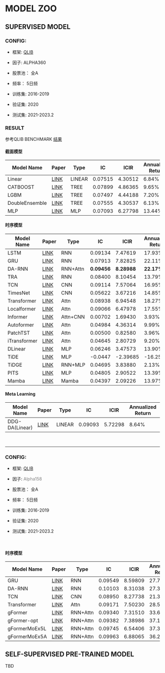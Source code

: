 # MODEL ZOO

## SUPERVISED MODEL

### CONFIG:

- 框架: [QLIB](https://github.com/microsoft/qlib/tree/main)

- 因子: ALPHA360

- 股票池： 全A

- 频率： 5日频

- 训练集: 2016-2019

- 验证集: 2020

- 测试集: 2021-2023.2

### RESULT

参考QLIB BENCHMARK [结果](https://github.com/microsoft/qlib/tree/main/examples/benchmarks)


#### 截面模型

| Model Name                               | Paper   | Type | IC          | ICIR        | Annualized Return | Information Ratio | Max Drawdown | Alpha | Information Ratio(alpha) | Max Drawdown(alpha) | PLOT | 
|------------------------------------------|-------------|-------------|-------------|-------------|-------------|-------------|-------------|-------------|-------------|-------------|-------------|
|Linear|[LINK]()|LINEAR|0.07515|4.30512|6.84%|0.45324|27.61%|10.36%|0.83945|12.79%|[PLOT](./PLOT/backtest_result_linear_single_d5_top400_drop400_alpha360.html)|
|CATBOOST| [LINK](https://proceedings.neurips.cc/paper/2018/file/14491b756b3a51daac41c24863285549-Paper.pdf)| TREE |  0.07899| 4.86365| 9.65% | 0.57736 | 30.68% | 13.46% | 1.62153 | 12.30% | [PLOT](./PLOT/backtest_result_catboost_single_d5_top400_drop400_alpha360.html)
|LGBM|[LINK]()|TREE|0.07497|4.44188|7.20%|0.45381|32.82%|11.03%|0.89911|12.91%|[PLOT](./PLOT/backtest_result_lightgbm_single_d5_top400_drop400_alpha360.html)
|DoubleEnsemble|[LINK](https://arxiv.org/pdf/2010.01265.pdf)|TREE| 0.07555|4.30537|6.13%|0.39556|34.53%|10.00%|0.78544|14.05%|[PLOT](./PLOT/backtest_result_doubleensemble_single_d5_top400_drop400_alpha360.html)|
|MLP|[LINK]()|MLP|0.07093|6.27798|13.44%|0.83009|20.08%|17.02%|1.44013|10.59%|[PLOT](./PLOT/backtest_result_mlp_single_d5_top400_drop400_alpha360.html)|


#### 时序模型

| Model Name                               | Paper   | Type | IC          | ICIR        | Annualized Return | Information Ratio | Max Drawdown | Alpha | Information Ratio(alpha) | Max Drawdown(alpha) | PLOT | 
|------------------------------------------|-------------|-------------|-------------|-------------|-------------|-------------|-------------|-------------|-------------|-------------|-------------|
|LSTM|[LINK](https://direct.mit.edu/neco/article-abstract/9/8/1735/6109/Long-Short-Term-Memory?redirectedFrom=fulltext)|RNN|0.09134|7.47619|17.93%|0.96085|29.32%|22.01%|1.68747|12.28%|[PLOT](./PLOT/backtest_result_lstm_single_d5_top400_drop400_alpha360.html)|
|GRU|[LINK](https://arxiv.org/pdf/1412.3555.pdf)|RNN| 0.07913| 7.82825| 22.11% | 1.21610 | 24.93% | 26.20% | 2.16575 | 9.15% |  [PLOT](./PLOT/backtest_result_gru_single_d5_top400_drop400_alpha360.html)|
|DA-RNN|[LINK](https://www.ijcai.org/Proceedings/2017/0366.pdf)|RNN+Attn| **0.09456** | **8.28988**| **22.17%** | 1.19277 | 26.22% | 26.31% | 2.10914 | 9.20% | [PLOT](./PLOT/backtest_result_alstm_single_d5_top400_drop400_alpha360.html) | 
|TRA|[LINK](https://arxiv.org/abs/2106.12950)|RNN|0.08400|8.10454|13.79%|0.81530|26.77%|17.71%|1.62311|8.99%|[PLOT](./PLOT/backtest_result_tra_single_d5_top400_drop400_alpha360.html) | 
|TCN|[LINK](https://arxiv.org/abs/1803.01271)|CNN|0.09114|7.57064|16.95%|0.94854|26.44%|20.92%|1.70229|10.09%|[PLOT](./PLOT/backtest_result_tcn_single_d5_top400_drop400_alpha360.html)|
|TimesNet|[LINK](https://openreview.net/pdf?id=ju_Uqw384Oq)|CNN|0.05622|3.67216|14.85%|0.95159|23.21%|18.23%|1.50865|11.08%|[PLOT](./PLOT/backtest_result_timesnet_single_d5_top400_drop400_alpha360.html)|
|Transformer|[LINK](https://arxiv.org/abs/1706.03762)|Attn|0.08938|6.94548|18.27%|1.02255|25.98%|22.05%|1.66291|11.42%|[PLOT](./PLOT/backtest_result_transformer_single_d5_top400_drop400_alpha360.html)|
|Localformer|[LINK](https://arxiv.org/abs/2202.10240)|Attn|0.09066|6.47978|17.55%|1.01227|25.91%|21.24%|1.62241|10.72%|[PLOT](./PLOT/backtest_result_localformer_single_d5_top400_drop400_alpha360.html)|
|Informer|[LINK](https://arxiv.org/abs/2012.07436)|Attn+CNN|0.00702|1.69430|3.93%|0.30673|28.63%|7.59%|0.75850|13.03%|[PLOT](./PLOT/backtest_result_informer_single_d5_top400_drop400_alpha360.html)|
|Autoformer|[LINK](https://arxiv.org/abs/2106.13008)|Attn| 0.04984|4.36314|9.99%|0.65911|24.41%|13.34%|1.12588|11.77%|[PLOT](./PLOT/backtest_result_autoformer_single_d5_top400_drop400_alpha360.html)|
|PatchTST|[LINK](https://arxiv.org/abs/2211.14730)|Attn|0.00500|0.82580|3.96%|0.30926|27.72%|7.58%|0.75946|11.17%|[PLOT](./PLOT/backtest_result_patchtst_single_d5_top400_drop400_alpha360.html)|
|iTransformer|[LINK](https://arxiv.org/abs/2310.06625)|Attn| 0.04645|2.80729|9.20%|0.63440|21.66%|12.38%|1.03928|12.12%|[PLOT](./PLOT/backtest_result_itransformer_single_d5_top400_drop400_alpha360.html)
|DLinear|[LINK](https://arxiv.org/abs/2205.13504)|MLP|0.06246|3.47573|13.90%|0.92929|20.35%|17.11%|1.39859|9.80%|[PLOT](./PLOT/backtest_result_dlinear_single_d5_top400_drop400_alpha360.html)|
|TiDE|[LINK](https://arxiv.org/abs/2304.08424)|MLP|-0.0447|-2.39685|-16.25%|-0.60535|43.30%|-12.94%|-0.74022|34.66%|[PLOT](./PLOT/backtest_result_tide_single_d5_top400_drop400_alpha360.html)|
|TiDGE|[LINK](https://arxiv.org/abs/2304.08424)|RNN+MLP|0.04695|3.83880|2.13%|0.21000|33.73%|5.86%|0.54744|12.41%|[PLOT](./PLOT/backtest_result_tidge_single_d5_top400_drop400_alpha360.html)
|PITS|[LINK](https://arxiv.org/pdf/2312.16427.pdf)|MLP|0.04805|2.90522|13.39%|0.77905|21.82%|16.08%|1.28619|9.51%|[PLOT](./PLOT/backtest_result_pits_single_d5_top400_drop400_alpha360.html)
|Mamba|[LINK](https://arxiv.org/abs/2211.14730)|Mamba|0.04397|2.09226|13.97%|0.82630|16.695%|16.697%| 1.17536|10.75%|[PLOT](./PLOT/backtest_result_mamba_single_d5_top400_drop400_alpha360.html)



#### **Meta Learning**

| Model Name                               | Paper   | Type | IC          | ICIR        | Annualized Return | Information Ratio | Max Drawdown | Alpha | Information Ratio(alpha) | Max Drawdown(alpha) | PLOT | 
|------------------------------------------|-------------|-------------|-------------|-------------|-------------|-------------|-------------|-------------|-------------|-------------|-------------|
|DDG-DA(Linear)|[LINK](https://arxiv.org/abs/2201.04038)|LINEAR|0.09093|5.72298|8.64%|0.56213|25.90%|12.04%|0.97114|13.24%|[PLOT](./PLOT/backtest_result_ddgda-linear_single_d5_top400_drop400_alpha360.html)|

<BR>

***

### CONFIG:

- 框架: [QLIB](https://github.com/microsoft/qlib/tree/main)

- 因子: <font color=Gray>Alpha158</font>

- 股票池： 全A

- 频率： 5日频

- 训练集: 2016-2019

- 验证集: 2020

- 测试集: 2021-2023.2


<BR>

#### 时序模型

| Model Name                               | Paper   | Type | IC          | ICIR        | Annualized Return | Information Ratio | Max Drawdown | Alpha | Information Ratio(alpha) | Max Drawdown(alpha) | PLOT | 
|------------------------------------------|-------------|-------------|-------------|-------------|-------------|-------------|-------------|-------------|-------------|-------------|-------------|
|GRU|[LINK](https://arxiv.org/pdf/1412.3555.pdf)|RNN| 0.09549| 8.59809| 27.73% | 1.31398 | 27.10% | 32.10% | 2.03045 | 12.98% |  [PLOT](./PLOT/backtest_result_gru_single_d5_top400_drop400_alpha158.html)|
|DA-RNN|[LINK](https://www.ijcai.org/Proceedings/2017/0366.pdf)|RNN| 0.10103 | 8.31038| 27.39% | 1.31741 | 27.97% | 31.70% | 2.02836 | 13.37% | [PLOT](./PLOT/backtest_result_alstm_single_d5_top400_drop400_alpha158.html) | 
|TCN|[LINK](https://arxiv.org/abs/1803.01271)|CNN|0.08950|8.27738|21.36%|1.12395|26.38%|25.54%|1.96430|10.00%|[PLOT](./PLOT/backtest_result_tcn_single_d5_top400_drop400_alpha158.html)|
|Transformer|[LINK](https://arxiv.org/abs/1706.03762)|Attn|0.09171|7.50230|28.53%|1.43050|23.91%|32.68%|2.16476|11.60%|[PLOT](./PLOT/backtest_result_transformer_single_d5_top400_drop400_alpha158.html)|
|gFormer|[LINK]()|RNN+Attn|0.09340|7.31510|33.66%|1.42288|24.03%|36.86%|2.12846|12.48%|[PLOT](./PLOT/backtest_result_gformer_single_d5_top400_drop400_alpha158.html)|
|gFormer-opt|[LINK]()|RNN+Attn|0.09382|7.38986|37.17%|1.52404|23.60%|40.42%|2.24242|12.76%|[PLOT](./PLOT/backtest_result_gformer_single_d5_top400_drop400_alpha158.html)|
|gFormerMoEx5L|[LINK]()|RNN+Attn|0.09745|6.54406|37.32%|1.49430|24.44%|40.59%|2.14049|13.45%|[PLOT]()|
|gFormerMoEx5A|[LINK]()|RNN+Attn|0.09963|6.88065|36.24%|1.49982|23.68%|39.48%|2.14724|12.48%|[PLOT]()|


## SELF-SUPERVISED PRE-TRAINED MODEL

TBD




